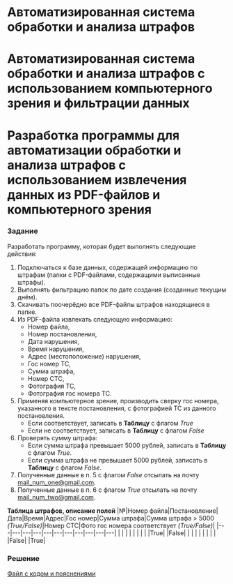 # Автоматизированная система обработки и анализа штрафов
# Автоматизированная система обработки и анализа штрафов с использованием компьютерного зрения и фильтрации данных
# Разработка программы для автоматизации обработки и анализа штрафов с использованием извлечения данных из PDF-файлов и компьютерного зрения

### Задание
Разработать программу, которая будет выполнять следующие действия:
1. Подключаться к базе данных, содержащей информацию по штрафам (папки с PDF-файлами, содержащими выписанные штрафы).
2. Выполнять фильтрацию папок по дате создания (созданные текущим днём).
3. Скачивать поочерёдно все PDF-файлы штрафов находящиеся в папке.
4. Из PDF-файла извлекать следующую информацию:
   - Номер файла,
   - Номер постановления,
   - Дата нарушения,
   - Время нарушения,
   - Адрес (местоположение) нарушения,
   - Гос номер ТС,
   - Сумма штрафа,
   - Номер СТС,
   - Фотография ТС,
   - Фотография гос номера ТС.
5. Применяя компьютерное зрение, производить сверку гос номера, указанного в тексте постановления, с фотографией ТС из данного постановления.
   - Если соответствует, записать в __Таблицу__ с флагом _True_
   - Если не соответствует, записать в __Таблицу__ с флагом _False_
6. Проверять сумму штрафа:
   - Если сумма штрафа превышает 5000 рублей, записать в __Таблицу__ с флагом _True_.
   - Если сумма штрафа не превышает 5000 рублей, записать в __Таблицу__ с флагом _False_.
7. Полученные данные в п. 5 с флагом _False_ отсылать на почту mail_num_one@gmail.com.
8. Полученные данные в п. 6 с флагом _True_ отсылать на почту mail_num_two@gmail.com.

__Таблица штрафов, описание полей__
|№|Номер файла|Постановление|Дата|Время|Адрес|Гос номер|Сумма штрафа|Сумма штрафа > 5000 _(True/False)_|Номер СТС|Фото гос номера соответствует _(True/False)_|
|---|---|---|---|---|---|---|---|---|---|---|
|  |  |  |  |  |  |  |  |True|  |False|
|  |  |  |  |  |  |  |  |False|  |True|



### Решение
[Файл с кодом и пояснениями](/Projects/10_Test_tasks/Task_4/Solution.ipynb)
